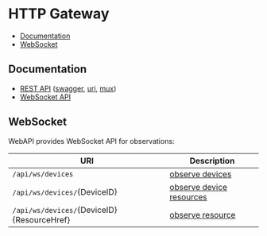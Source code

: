 # HTTP Gateway

- [Documentation](#documentation)
- [WebSocket](#websocket)

## Documentation
- [REST API](https://petstore.swagger.io/?url=) ([swagger](/swagger.yaml), [uri](/uri/uri.go), [mux](/service/httpApi.go))
- [WebSocket API](#websocket)

## WebSocket

WebAPI provides WebSocket API for observations:

| URI                                                       | Description                                                     |
| ---                                                       | ---                                                             |
| `/api/ws/devices`                                         | [observe devices](/service/observeDevices_test.go)                   |
| `/api/ws/devices/`{DeviceID}                              | [observe device resources](/service/observeDeviceResources_test.go)  |
| `/api/ws/devices/`{DeviceID}{ResourceHref}                | [observe resource](/service/observeResource_test.go)                 |

